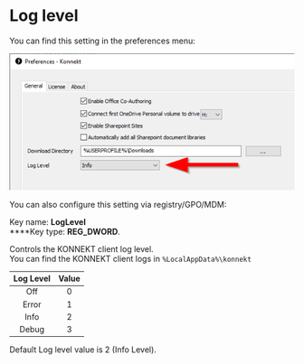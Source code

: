 # Log level

You can find this setting in the preferences menu:

![](<../../.gitbook/assets/image (19).png>)

You can also configure this setting via registry/GPO/MDM:

Key name: **LogLevel**\
****Key type: **REG\_DWORD**.&#x20;

Controls the KONNEKT client log level. \
You can find the KONNEKT client logs in `%LocalAppData%\konnekt`

| Log Level | Value |
| :-------: | :---: |
|    Off    |   0   |
|   Error   |   1   |
|    Info   |   2   |
|   Debug   |   3   |

Default Log level value is 2 (Info Level).
